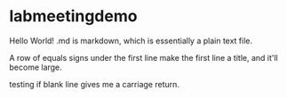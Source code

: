labmeetingdemo
==============
Hello World!
.md is markdown, which is essentially a plain text file.

A row of equals signs under the first line make the first line a title, and it'll become large.

testing if blank line gives me a carriage return.
